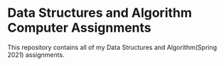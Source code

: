 # Data Structures and Algorithm Computer Assignments
This repository contains all of my Data Structures and Algorithm(Spring 2021) assignments.
